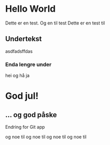 # Hello World

Dette er en test. Og en til test
Dette er en test til

## Undertekst

asdfadsffdas

### Enda lengre under

hei og hå ja

# God jul! 

## ... og god påske 


Endring for Git app 

og noe til
og noe til
og noe til
og noe til

